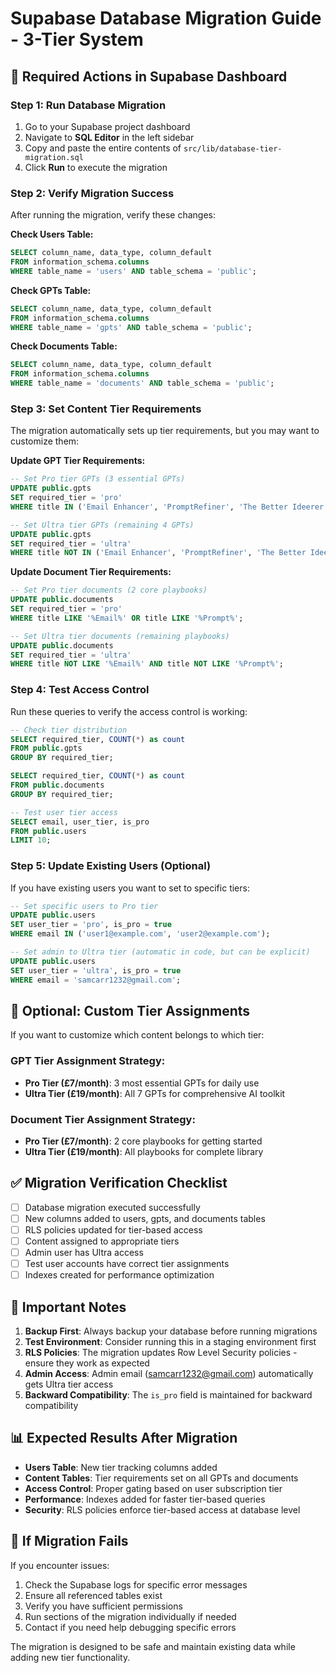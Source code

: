 # Supabase Database Migration Guide - 3-Tier System

## 🚀 **Required Actions in Supabase Dashboard**

### **Step 1: Run Database Migration**
1. Go to your Supabase project dashboard
2. Navigate to **SQL Editor** in the left sidebar
3. Copy and paste the entire contents of `src/lib/database-tier-migration.sql`
4. Click **Run** to execute the migration

### **Step 2: Verify Migration Success**
After running the migration, verify these changes:

**Check Users Table:**
```sql
SELECT column_name, data_type, column_default 
FROM information_schema.columns 
WHERE table_name = 'users' AND table_schema = 'public';
```

**Check GPTs Table:**
```sql
SELECT column_name, data_type, column_default 
FROM information_schema.columns 
WHERE table_name = 'gpts' AND table_schema = 'public';
```

**Check Documents Table:**
```sql
SELECT column_name, data_type, column_default 
FROM information_schema.columns 
WHERE table_name = 'documents' AND table_schema = 'public';
```

### **Step 3: Set Content Tier Requirements**
The migration automatically sets up tier requirements, but you may want to customize them:

**Update GPT Tier Requirements:**
```sql
-- Set Pro tier GPTs (3 essential GPTs)
UPDATE public.gpts 
SET required_tier = 'pro' 
WHERE title IN ('Email Enhancer', 'PromptRefiner', 'The Better Ideerer');

-- Set Ultra tier GPTs (remaining 4 GPTs)
UPDATE public.gpts 
SET required_tier = 'ultra' 
WHERE title NOT IN ('Email Enhancer', 'PromptRefiner', 'The Better Ideerer');
```

**Update Document Tier Requirements:**
```sql
-- Set Pro tier documents (2 core playbooks)
UPDATE public.documents 
SET required_tier = 'pro' 
WHERE title LIKE '%Email%' OR title LIKE '%Prompt%';

-- Set Ultra tier documents (remaining playbooks)
UPDATE public.documents 
SET required_tier = 'ultra' 
WHERE title NOT LIKE '%Email%' AND title NOT LIKE '%Prompt%';
```

### **Step 4: Test Access Control**
Run these queries to verify the access control is working:

```sql
-- Check tier distribution
SELECT required_tier, COUNT(*) as count 
FROM public.gpts 
GROUP BY required_tier;

SELECT required_tier, COUNT(*) as count 
FROM public.documents 
GROUP BY required_tier;

-- Test user tier access
SELECT email, user_tier, is_pro 
FROM public.users 
LIMIT 10;
```

### **Step 5: Update Existing Users (Optional)**
If you have existing users you want to set to specific tiers:

```sql
-- Set specific users to Pro tier
UPDATE public.users 
SET user_tier = 'pro', is_pro = true 
WHERE email IN ('user1@example.com', 'user2@example.com');

-- Set admin to Ultra tier (automatic in code, but can be explicit)
UPDATE public.users 
SET user_tier = 'ultra', is_pro = true 
WHERE email = 'samcarr1232@gmail.com';
```

## 🔧 **Optional: Custom Tier Assignments**

If you want to customize which content belongs to which tier:

### **GPT Tier Assignment Strategy:**
- **Pro Tier (£7/month)**: 3 most essential GPTs for daily use
- **Ultra Tier (£19/month)**: All 7 GPTs for comprehensive AI toolkit

### **Document Tier Assignment Strategy:**
- **Pro Tier (£7/month)**: 2 core playbooks for getting started
- **Ultra Tier (£19/month)**: All playbooks for complete library

## ✅ **Migration Verification Checklist**

- [ ] Database migration executed successfully
- [ ] New columns added to users, gpts, and documents tables
- [ ] RLS policies updated for tier-based access
- [ ] Content assigned to appropriate tiers
- [ ] Admin user has Ultra access
- [ ] Test user accounts have correct tier assignments
- [ ] Indexes created for performance optimization

## 🚨 **Important Notes**

1. **Backup First**: Always backup your database before running migrations
2. **Test Environment**: Consider running this in a staging environment first
3. **RLS Policies**: The migration updates Row Level Security policies - ensure they work as expected
4. **Admin Access**: Admin email (samcarr1232@gmail.com) automatically gets Ultra tier access
5. **Backward Compatibility**: The `is_pro` field is maintained for backward compatibility

## 📊 **Expected Results After Migration**

- **Users Table**: New tier tracking columns added
- **Content Tables**: Tier requirements set on all GPTs and documents
- **Access Control**: Proper gating based on user subscription tier
- **Performance**: Indexes added for faster tier-based queries
- **Security**: RLS policies enforce tier-based access at database level

## 🔄 **If Migration Fails**

If you encounter issues:

1. Check the Supabase logs for specific error messages
2. Ensure all referenced tables exist
3. Verify you have sufficient permissions
4. Run sections of the migration individually if needed
5. Contact if you need help debugging specific errors

The migration is designed to be safe and maintain existing data while adding new tier functionality.